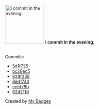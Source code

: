 <img src="https://github.com/my-badges/my-badges/blob/master/src/all-badges/time-of-commit/evening-commits.png?raw=true" alt="I commit in the evening." title="I commit in the evening." width="128">
<strong>I commit in the evening.</strong>
<br><br>

Commits:

- <a href="https://github.com/Nance-Lab/diff_predictor/commit/5d1f7359ffea0e449d9b6f4cfe809db11baac7e9">5d1f735</a>
- <a href="https://github.com/Nance-Lab/diff_predictor/commit/bc28ec5b01d20d815060403ba12e02b228774457">bc28ec5</a>
- <a href="https://github.com/Nance-Lab/diff_predictor/commit/938f3382c0f4d9917e9268d8dbcc080c92e3bb44">938f338</a>
- <a href="https://github.com/Nance-Lab/diff_predictor/commit/8ed1743e1bd4ff5337f36bfac4f9b455c1881055">8ed1743</a>
- <a href="https://github.com/Nance-Lab/diff_predictor/commit/cefd78ba39c04decdce40626b42c5bdb7facd1bd">cefd78b</a>
- <a href="https://github.com/Nance-Lab/diff_predictor/commit/62d211d1ce1b51c2ab3d601ce1bbebb8fa1ff790">62d211d</a>


Created by <a href="https://github.com/my-badges/my-badges">My Badges</a>